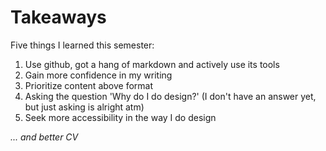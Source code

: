 # Takeaways

Five things I learned this semester:

1. Use github, got a hang of markdown and actively use its tools
3. Gain more confidence in my writing
4. Prioritize content above format
5. Asking the question 'Why do I do design?' (I don't have an answer yet, but just asking is alright atm) 
6. Seek more accessibility in the way I do design

*... and better CV*
